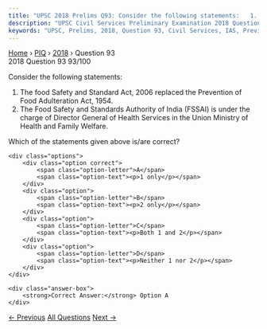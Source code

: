 ```yaml
---
title: "UPSC 2018 Prelims Q93: Consider the following statements:   1. The food Safety and..."
description: "UPSC Civil Services Preliminary Examination 2018 Question 93 with options and answer"
keywords: "UPSC, Prelims, 2018, Question 93, Civil Services, IAS, Previous Year Questions"
---
```


<nav class="breadcrumb">
    <a href="../../">Home</a>
    <span>›</span>
    <a href="../">PIQ</a>
    <span>›</span>
    <a href="./">2018</a>
    <span>›</span>
    <span>Question 93</span>
</nav>

<div class="question-header">
    <div class="question-meta">
        <span class="year-badge">2018</span>
        <span class="question-number">Question 93</span>
        <span class="progress">93/100</span>
    </div>
    <div class="progress-bar">
        <div class="progress-fill" style="width: 93.0%"></div>
    </div>
</div>

<div class="question-content">
    <div class="question-text">
        <p>Consider the following statements:</p>
<ol>
<li>The food Safety and Standard Act, 2006 replaced the Prevention of Food Adulteration Act, 1954.</li>
<li>The Food Safety and Standards Authority of India (FSSAI) is under the charge of Director General of Health Services in the Union Ministry of Health and Family Welfare.</li>
</ol>
<p>Which of the statements given above is/are correct?</p>
    </div>
    
    <div class="options">
        <div class="option correct">
            <span class="option-letter">A</span>
            <span class="option-text"><p>1 only</p></span>
        </div>
        <div class="option">
            <span class="option-letter">B</span>
            <span class="option-text"><p>2 only</p></span>
        </div>
        <div class="option">
            <span class="option-letter">C</span>
            <span class="option-text"><p>Both 1 and 2</p></span>
        </div>
        <div class="option">
            <span class="option-letter">D</span>
            <span class="option-text"><p>Neither 1 nor 2</p></span>
        </div>
    </div>

    <div class="answer-box">
        <strong>Correct Answer:</strong> Option A
    </div>
</div>

<div class="question-nav">
    <a href="../q092-consider-the-following-pairs-tradition-state-1-cha/" class="nav-btn prev">← Previous</a>
    <a href="../" class="nav-btn center">All Questions</a>
    <a href="../q094-the-term-two-state-solution-is-sometimes-mentioned/" class="nav-btn next">Next →</a>
</div>
